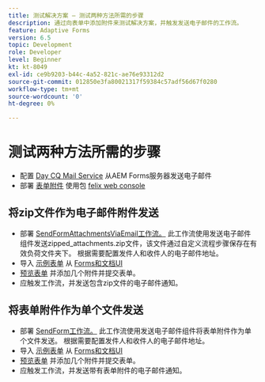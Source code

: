 ```yaml
---
title: 测试解决方案 — 测试两种方法所需的步骤
description: 通过向表单中添加附件来测试解决方案，并触发发送电子邮件的工作流。
feature: Adaptive Forms
version: 6.5
topic: Development
role: Developer
level: Beginner
kt: kt-8049
exl-id: ce9b9203-b44c-4a52-821c-ae76e93312d2
source-git-commit: 012850e3fa80021317f59384c57adf56d67f0280
workflow-type: tm+mt
source-wordcount: '0'
ht-degree: 0%

---
```


# 测试两种方法所需的步骤

* 配置 [Day CQ Mail Service](https://experienceleague.adobe.com/docs/experience-manager-65/administering/operations/notification.html?lang=en#configuring-the-mail-service) 从AEM Forms服务器发送电子邮件
* 部署 [表单附件](assets/formattachments.formattachments.core-1.0-SNAPSHOT.jar) 使用包 [felix web console](http://localhost:4502/system/console/bundles)

## 将zip文件作为电子邮件附件发送



* 部署 [SendFormAttachmentsViaEmail工作流。](assets/zipped-form-attachments-model.zip) 此工作流使用发送电子邮件组件发送zipped_attachments.zip文件，该文件通过自定义流程步骤保存在有效负荷文件夹下。 根据需要配置发件人和收件人的电子邮件地址。
* 导入 [示例表单](assets/zip-form-attachments-form.zip) 从 [Forms和文档UI](http://localhost:4502/aem/forms.html/content/dam/formsanddocuments)
* [预览表单](http://localhost:4502/content/dam/formsanddocuments/zippformattachments/jcr:content?wcmmode=disabled) 并添加几个附件并提交表单。
* 应触发工作流，并发送包含zip文件的电子邮件通知。

## 将表单附件作为单个文件发送

* 部署 [SendForm工作流。](assets/send-form-attachments-model.zip) 此工作流使用发送电子邮件组件将表单附件作为单个文件发送。 根据需要配置发件人和收件人的电子邮件地址。
* 导入 [示例表单](assets/send-list-attachments-form.zip) 从 [Forms和文档UI](http://localhost:4502/aem/forms.html/content/dam/formsanddocuments)
* [预览表单](http://localhost:4502/content/dam/formsanddocuments/sendlistofattachments/jcr:content?wcmmode=disabled) 并添加几个附件并提交表单。
* 应触发工作流，并发送带有表单附件的电子邮件通知。
